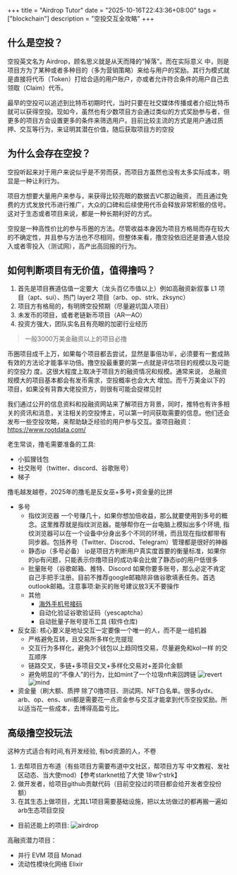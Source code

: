 +++
title = "Airdrop Tutor"
date = "2025-10-16T22:43:36+08:00"
tags = ["blockchain"]
description = "空投交互全攻略"
+++

## 什么是空投？

空投英文名为 Airdrop，顾名思义就是从天而降的“掉落”。而在实际意义 中，则是项目方为了某种或者多种目的（多为营销策略）来给与用户的奖励。其行为模式就是直接将代币（Token）打给合适的用户账户，亦或者允许符合条件的用户自己去领取（Claim）代币。

最早的空投可以追述到比特币初期时代，当时只要在社交媒体传播或者介绍比特币就可以获得空投。现如今，虽然也有少数项目方会通过类似的方式奖励参与者，但更多的项目方会设置更多的条件来筛选用户。目前比较主流的方式是用户通过质押、交互等行为，来证明其潜在价值，随后获取项目方的空投

## 为什么会存在空投？

空投听起来对于用户来说似乎是不劳而获，而项目方虽然也没有太多实际成本，明显是一种让利行为。

项目方想要大量用户来参与，来获得比较亮眼的数据去VC那边融资， 而且通过免费的方式发放代币进行推广，大众的口碑和后续使用代币会释放非常积极的信号。这对于生态或者项目来说，都是一种长期利好的方式。

空投是一种高性价比的参与币圈的方法。尽管收益本身因为项目方格局而存在较大的不确定性，并且参与方法也不尽相同，但整体来看，撸空投依旧还是普通人低投入或者零投入（测试网），高产出高回报的行为。

## 如何判断项目有无价值，值得撸吗？

1. 首先是项目赛道估值一定要大（龙头百亿市值以上）例如高融资新叙事 L1 项目（apt、sui）、热门 layer2 项目（arb、op、strk、zksync）
2. 项目方有格局的，有明牌空投预期（尽量避坑国人项目）
3. 未发币的项目，或者老链新币项目（AR—AO）
4. 投资方强大，团队实名且有亮眼的加密行业经历

> 一般3000万美金融资以上的项目必撸

币圈项目成千上万，如果每个项目都去尝试，显然是事倍功半，必须要有一套成熟有效的方法论才能事半功倍。撸空投最重要的第一点就是评估项目的规模以及可能的空投力 度。这很大程度上取决于项目方的融资情况和规模。通常来说， 总融资规模大的项目基本都会有发币需求，空投概率也会大大 增加。而千万美金以下的项目，如果没有背靠大佬投资方，则很有可能会捉襟见肘

我们通过公开的信息资料和投融资网站来了解项目方背景，同时，推特也有许多相关的资讯和消息，关注相关的空投博主，可以第一时间获取需要的信息。他们还会发布一些空投攻略，来帮助缺乏经验的用户参与交互。查项目融资：https://www.rootdata.com/

老生常谈，撸毛需要准备的工具:

- 小狐狸钱包
- 社交账号（twitter、discord、谷歌账号）
- 梯子

撸毛越发越卷，2025年的撸毛是反女巫+多号+资金量的比拼

- 多号
  - 指纹浏览器
    一个号赚几十，如果你想加倍收益，那么就要使用到多号的概念。这里推荐就是指纹浏览器。能够帮你在一台电脑上模拟出多个环境, 指纹浏览器可以在一个设备中分身出多个不同的环境，而且现在指纹都带有同步器。包括养号（Twitter、Discrod、Telegram）管理都是很好的神器
  - 静态ip（多号必备）
    ip是项目方判断用户真实度首要的衡量标准，如果你的ip有问题，只能表示你撸项目的成功率会比做了静态ip的用户低很多
  - 批量账号（谷歌邮箱、推特、Discord
    如果你要多账号，那么必定不肯定自己手把手注册。目前不推荐google邮箱除非做谷歌填表任务。首选outlook邮箱。注意事项:新买的账号建议放3天不要操作
  - 其他
    - [海外手机号接码](sms4u.vip)
    - 自动化验证谷歌验证码（yescaptcha）
    - 自动批量子账号提币工具 (软件仓库)
- 反女巫: 核心要义是地址交互一定要像一个唯一的人，而不是一组机器
  - 严格避免互转，且交易所多样化充提现
  - 交互行为多样化，避免3个钱包以上趋同性交易，尽量避免和kol一样 的交互顺序
  - 链路交叉，多链+多项目交叉+多样化交易对+差异化金额
  - 避免明显的“不像人”的行为，比如mint了一个垃圾nft来回跨链
    ![revert](/img/revert.png)
    ![mind](/img/mind.png)
- 资金量（刷大额、质押
  除了0撸项目、测试网、NFT白名单。很多dydx、arb、op、ens、uni都是需要花一点资金参与交互才能拿到代币空投奖励。所以适当花一些成本，去博得高盈亏比。

## 高级撸空投玩法

这种方式适合有时间,有开发经验, 有bd资源的人，不卷

1. 去帮项目方布道（有些项目方需要布道中文社区，帮项目方写 中文教程、发社区动态、当大使mod）【参考starknet给了大使 18w个strk】
2. 做开发者，给项目github贡献代码（目前空投过的项目都会给开发者空投份额）
3. 在其生态上做项目，尤其L1项目需要基础设施，把以太坊做过的都再搬一遍如arb生态项目空投

- 目前还能上的项目:
  ![airdrop](/img/airdrop.png)

高融资潜力项目：

- 并行 EVM 项目 Monad
- 流动性模块化网络 Elixir
